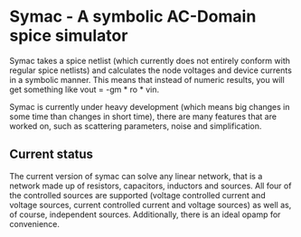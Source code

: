# Symac - A symbolic AC-Domain spice simulator
Symac takes a spice netlist (which currently does not entirely conform with regular spice netlists) and calculates the node voltages and device currents in a symbolic manner. 
This means that instead of numeric results, you will get something like vout = -gm * ro * vin.

Symac is currently under heavy development (which means big changes in some time than changes in short time), there are many features that are worked on, 
such as scattering parameters, noise and simplification.

## Current status
The current version of symac can solve any linear network, that is a network made up of resistors, capacitors, inductors and sources. 
All four of the controlled sources are supported (voltage controlled current and voltage sources, current controlled current and voltage sources) as well as, of course, independent sources. 
Additionally, there is an ideal opamp for convenience.
